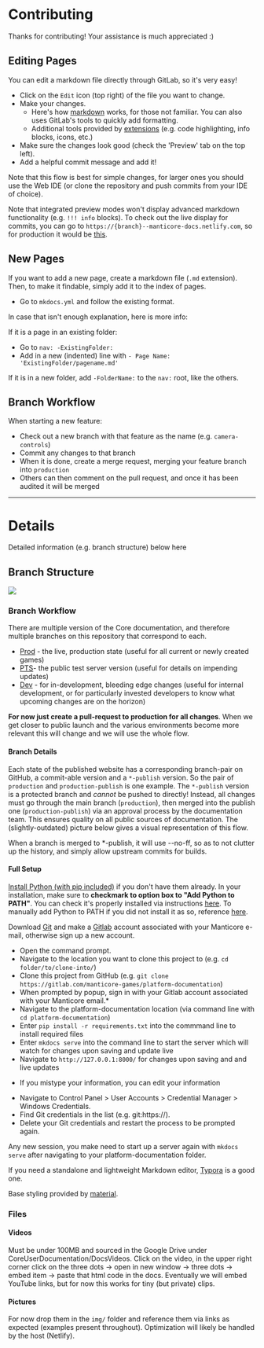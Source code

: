# Contributing

Thanks for contributing! Your assistance is much appreciated :)

## Editing Pages

You can edit a markdown file directly through GitLab, so it's very easy!

- Click on the `Edit` icon (top right) of the file you want to change.
- Make your changes.
  - Here's how
    [markdown](https://github.com/adam-p/markdown-here/wiki/Markdown-Cheatsheet)
    works, for those not familiar. You can also uses GitLab's tools to quickly
    add formatting.
  - Additional tools provided by
    [extensions](https://squidfunk.github.io/mkdocs-material/extensions/admonition/)
    (e.g. code highlighting, info blocks, icons, etc.)
- Make sure the changes look good (check the 'Preview' tab on the top left).
- Add a helpful commit message and add it!

Note that this flow is best for simple changes, for larger ones you should use
the Web IDE (or clone the repository and push commits from your IDE of choice).

Note that integrated preview modes won't display advanced markdown functionality (e.g. `!!!
info` blocks). To check out the live display for commits, you can go to `https://{branch}--manticore-docs.netlify.com`, so for production it would be [this](https://production--manticore-docs.netlify.com).

## New Pages

If you want to add a new page, create a markdown file (`.md` extension).
Then, to make it findable, simply add it to the index of pages.

- Go to `mkdocs.yml` and follow the existing format.

In case that isn't enough explanation, here is more info:

If it is a page in an existing folder:

- Go to `nav: -ExistingFolder:`
- Add in a new (indented) line with `- Page Name: 'ExistingFolder/pagename.md'`

If it is in a new folder, add `-FolderName:` to the `nav:` root, like the
others.

## Branch Workflow

When starting a new feature:
- Check out a new branch with that feature as the name (e.g. `camera-controls`)
- Commit any changes to that branch
- When it is done, create a merge request, merging your feature branch into `production`
- Others can then comment on the pull request, and once it has been audited it
  will be merged

---

# Details

Detailed information (e.g. branch structure) below here

## Branch Structure

![](docs/img/readme_branches.png)

### Branch Workflow

There are multiple version of the Core documentation, and therefore multiple
branches on this repository that correspond to each.

- [Prod](https://docs.manticoreplatform.com/) - the live, production state (useful
for all current or newly created games)
- [PTS](https://pts-publish--manticore-docs.netlify.com/)- the public test server
version (useful for details on impending updates)
- [Dev](https://dev-publish--manticore-docs.netlify.com/) - for in-development,
bleeding edge changes (useful for internal development, or for particularly
invested developers to know what upcoming changes are on the horizon)

**For now just create a pull-request to production for all changes**. When we get
closer to public launch and the various environments become more relevant this
will change and we will use the whole flow.

#### Branch Details

Each state of the published website has a corresponding branch-pair on GitHub, a
commit-able version and a `*-publish` version. So the pair of `production` and
`production-publish` is one example. The `*-publish` version is a protected
branch and _cannot_ be pushed to directly! Instead, all changes must go through
the main branch (`production`), then merged into the publish one
(`production-publish`) via an approval process by the documentation team. This
ensures quality on all public sources of documentation. The (slightly-outdated)
picture below gives a visual representation of this flow.

When a branch is merged to *-publish, it will use --no-ff, so as to not clutter
up the history, and simply allow upstream commits for builds.

#### Full Setup

[Install Python (with pip included)](https://www.python.org/) if you don't have them already. In your installation, make sure to **checkmark to option box to "Add Python to PATH"**. You can check it's properly installed via instructions [here](https://www.makeuseof.com/tag/install-pip-for-python/). To manually add Python to PATH if you did not install it as so, reference [here](https://datatofish.com/add-python-to-windows-path/).

Download [Git](https://git-scm.com/) and make a [Gitlab](https://gitlab.com/) account associated with your Manticore e-mail, otherwise sign up a new account.

- Open the command prompt.
- Navigate to the location you want to clone this project to (e.g. `cd folder/to/clone-into/`)
- Clone this project from GitHub (e.g. `git clone https://gitlab.com/manticore-games/platform-documentation`)
- When prompted by popup, sign in with your Gitlab account associated with your Manticore email.* 
- Navigate to the platform-documentation location (via command line with `cd platform-documentation`)
- Enter `pip install -r requirements.txt` into the commmand line to install required files
- Enter `mkdocs serve` into the command line to start the server which will watch for changes upon saving and update live
- Navigate to `http://127.0.0.1:8000/` for changes upon saving and and live updates

* If you mistype your information, you can edit your information
- Navigate to Control Panel > User Accounts > Credential Manager > Windows Credentials.
- Find Git credentials in the list (e.g. git:https://).
- Delete your Git credentials and restart the process to be prompted again. 

Any new session, you make need to start up a server again with `mkdocs serve` after navigating to your platform-documentation folder.  

If you need a standalone and lightweight Markdown editor,
[Typora](https://typora.io/) is a good one.

Base styling provided by
[material](https://squidfunk.github.io/mkdocs-material/).

### Files

#### Videos

Must be under 100MB and sourced in the Google Drive under
CoreUserDocumentation/DocsVideos. Click on the video, in the upper right corner
click on the three dots -> open in new window -> three dots -> embed item ->
paste that html code in the docs. Eventually we will embed YouTube links, but
for now this works for tiny (but private) clips.

#### Pictures

For now drop them in the `img/` folder and reference them via links as expected
(examples present throughout). Optimization will likely be handled by the host
(Netlify).
